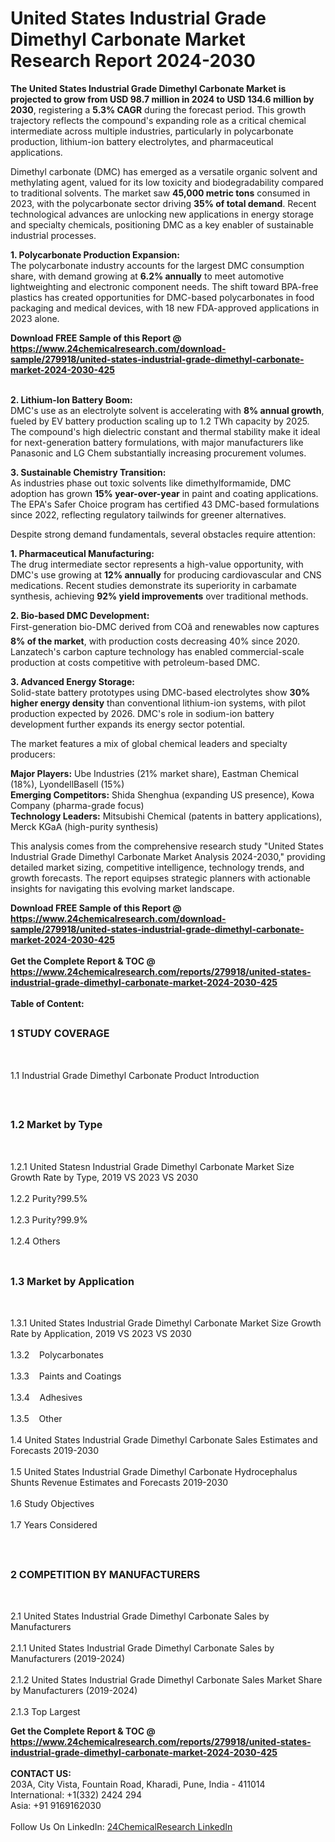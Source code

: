 <h1>United States Industrial Grade Dimethyl Carbonate Market Research Report 2024-2030</h1><p><strong>The United States Industrial Grade Dimethyl Carbonate Market is projected to grow from USD 98.7 million in 2024 to USD 134.6 million by 2030</strong>, registering a <strong>5.3% CAGR</strong> during the forecast period. This growth trajectory reflects the compound's expanding role as a critical chemical intermediate across multiple industries, particularly in polycarbonate production, lithium-ion battery electrolytes, and pharmaceutical applications.</p><p>Dimethyl carbonate (DMC) has emerged as a versatile organic solvent and methylating agent, valued for its low toxicity and biodegradability compared to traditional solvents. The market saw <strong>45,000 metric tons</strong> consumed in 2023, with the polycarbonate sector driving <strong>35% of total demand</strong>. Recent technological advances are unlocking new applications in energy storage and specialty chemicals, positioning DMC as a key enabler of sustainable industrial processes.</p><p><strong>1. Polycarbonate Production Expansion:</strong><br>
The polycarbonate industry accounts for the largest DMC consumption share, with demand growing at <strong>6.2% annually</strong> to meet automotive lightweighting and electronic component needs. The shift toward BPA-free plastics has created opportunities for DMC-based polycarbonates in food packaging and medical devices, with 18 new FDA-approved applications in 2023 alone.</p><div><b>Download FREE Sample of this Report @ 
            <a href="https://www.24chemicalresearch.com/download-sample/279918/united-states-industrial-grade-dimethyl-carbonate-market-2024-2030-425">
            https://www.24chemicalresearch.com/download-sample/279918/united-states-industrial-grade-dimethyl-carbonate-market-2024-2030-425</a></b></div><br><p><strong>2. Lithium-Ion Battery Boom:</strong><br>
DMC's use as an electrolyte solvent is accelerating with <strong>8% annual growth</strong>, fueled by EV battery production scaling up to 1.2 TWh capacity by 2025. The compound's high dielectric constant and thermal stability make it ideal for next-generation battery formulations, with major manufacturers like Panasonic and LG Chem substantially increasing procurement volumes.</p><p><strong>3. Sustainable Chemistry Transition:</strong><br>
As industries phase out toxic solvents like dimethylformamide, DMC adoption has grown <strong>15% year-over-year</strong> in paint and coating applications. The EPA's Safer Choice program has certified 43 DMC-based formulations since 2022, reflecting regulatory tailwinds for greener alternatives.</p><p>Despite strong demand fundamentals, several obstacles require attention:</p><p><strong>1. Pharmaceutical Manufacturing:</strong><br>
The drug intermediate sector represents a high-value opportunity, with DMC's use growing at <strong>12% annually</strong> for producing cardiovascular and CNS medications. Recent studies demonstrate its superiority in carbamate synthesis, achieving <strong>92% yield improvements</strong> over traditional methods.</p><p><strong>2. Bio-based DMC Development:</strong><br>
First-generation bio-DMC derived from COâ and renewables now captures <strong>8% of the market</strong>, with production costs decreasing 40% since 2020. Lanzatech's carbon capture technology has enabled commercial-scale production at costs competitive with petroleum-based DMC.</p><p><strong>3. Advanced Energy Storage:</strong><br>
Solid-state battery prototypes using DMC-based electrolytes show <strong>30% higher energy density</strong> than conventional lithium-ion systems, with pilot production expected by 2026. DMC's role in sodium-ion battery development further expands its energy sector potential.</p><p>The market features a mix of global chemical leaders and specialty producers:</p><p><strong>Major Players:</strong> Ube Industries (21% market share), Eastman Chemical (18%), LyondellBasell (15%)<br>
<strong>Emerging Competitors:</strong> Shida Shenghua (expanding US presence), Kowa Company (pharma-grade focus)<br>
<strong>Technology Leaders:</strong> Mitsubishi Chemical (patents in battery applications), Merck KGaA (high-purity synthesis)</p><p>This analysis comes from the comprehensive research study "United States Industrial Grade Dimethyl Carbonate Market Analysis 2024-2030," providing detailed market sizing, competitive intelligence, technology trends, and growth forecasts. The report equipses strategic planners with actionable insights for navigating this evolving market landscape.</p><div><b>Download FREE Sample of this Report @ 
            <a href="https://www.24chemicalresearch.com/download-sample/279918/united-states-industrial-grade-dimethyl-carbonate-market-2024-2030-425">
            https://www.24chemicalresearch.com/download-sample/279918/united-states-industrial-grade-dimethyl-carbonate-market-2024-2030-425</a></b></div><br><div><b>Get the Complete Report & TOC @ 
            <a href="https://www.24chemicalresearch.com/reports/279918/united-states-industrial-grade-dimethyl-carbonate-market-2024-2030-425">
            https://www.24chemicalresearch.com/reports/279918/united-states-industrial-grade-dimethyl-carbonate-market-2024-2030-425</a></b></div><br>
            <b>Table of Content:</b><p><h2><span style="font-size:16px"><strong>1 STUDY COVERAGE</strong></span></h2><br />
<p>1.1 Industrial Grade Dimethyl Carbonate Product Introduction</p><br />
<h2><span style="font-size:16px"><strong>1.2 Market by Type</strong></span></h2><br />
<p>1.2.1 United Statesn Industrial Grade Dimethyl Carbonate Market Size Growth Rate by Type, 2019 VS 2023 VS 2030<br /><br />
1.2.2 Purity?99.5%&nbsp;&nbsp; &nbsp;<br /><br />
1.2.3 Purity?99.9%<br /><br />
1.2.4 Others<br /><br />
<h2><span style="font-size:16px"><strong>1.3 Market by Application</strong></span></h2><br />
<p>1.3.1 United States Industrial Grade Dimethyl Carbonate Market Size Growth Rate by Application, 2019 VS 2023 VS 2030<br /><br />
1.3.2&nbsp;&nbsp; &nbsp;Polycarbonates<br /><br />
1.3.3&nbsp;&nbsp; &nbsp;Paints and Coatings<br /><br />
1.3.4&nbsp;&nbsp; &nbsp;Adhesives<br /><br />
1.3.5&nbsp;&nbsp; &nbsp;Other<br /><br />
1.4 United States Industrial Grade Dimethyl Carbonate Sales Estimates and Forecasts 2019-2030<br /><br />
1.5 United States Industrial Grade Dimethyl Carbonate Hydrocephalus Shunts Revenue Estimates and Forecasts 2019-2030<br /><br />
1.6 Study Objectives<br /><br />
1.7 Years Considered</p><br />
<h2><span style="font-size:16px"><strong>2 COMPETITION BY MANUFACTURERS</strong></span></h2><br />
<p>2.1 United States Industrial Grade Dimethyl Carbonate Sales by Manufacturers<br /><br />
2.1.1 United States Industrial Grade Dimethyl Carbonate Sales by Manufacturers (2019-2024)<br /><br />
2.1.2 United States Industrial Grade Dimethyl Carbonate Sales Market Share by Manufacturers (2019-2024)<br /><br />
2.1.3 Top Largest </p><div><b>Get the Complete Report & TOC @ 
            <a href="https://www.24chemicalresearch.com/reports/279918/united-states-industrial-grade-dimethyl-carbonate-market-2024-2030-425">
            https://www.24chemicalresearch.com/reports/279918/united-states-industrial-grade-dimethyl-carbonate-market-2024-2030-425</a></b></div><br><b>CONTACT US:</b><br>
            203A, City Vista, Fountain Road, Kharadi, Pune, India - 411014<br>
            International: +1(332) 2424 294<br>
            Asia: +91 9169162030 <br><br>
            Follow Us On LinkedIn: <a href="https://www.linkedin.com/company/24chemicalresearch/">24ChemicalResearch LinkedIn</a>